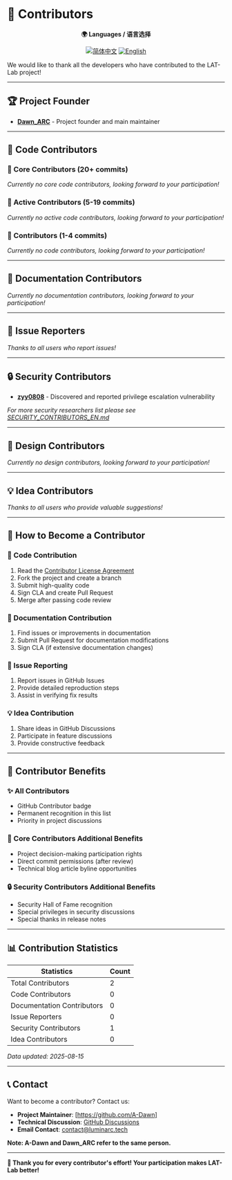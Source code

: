 # 👥 Contributors

<div align="center">

**🌍 Languages / 语言选择**

[![简体中文](https://img.shields.io/badge/Contributors-简体中文-blue.svg)](./CONTRIBUTORS.md) [![English](https://img.shields.io/badge/Contributors-English-red.svg)](./CONTRIBUTORS_EN.md)

</div>

We would like to thank all the developers who have contributed to the LAT-Lab project!

---

## 🏆 Project Founder
- **[Dawn_ARC](https://github.com/A-Dawn)** - Project founder and main maintainer

---

## 🔧 Code Contributors

### 🥇 Core Contributors (20+ commits)
*Currently no core code contributors, looking forward to your participation!*

### 🥈 Active Contributors (5-19 commits)  
*Currently no active code contributors, looking forward to your participation!*

### 🥉 Contributors (1-4 commits)
*Currently no code contributors, looking forward to your participation!*

---

## 📝 Documentation Contributors
*Currently no documentation contributors, looking forward to your participation!*

---

## 🐛 Issue Reporters
*Thanks to all users who report issues!*

---

## 🔒 Security Contributors
- **[zyy0808](https://github.com/zyy0808)** - Discovered and reported privilege escalation vulnerability

*For more security researchers list please see [SECURITY_CONTRIBUTORS_EN.md](./SECURITY_CONTRIBUTORS_EN.md)*

---

## 🎨 Design Contributors  
*Currently no design contributors, looking forward to your participation!*

---

## 💡 Idea Contributors
*Thanks to all users who provide valuable suggestions!*

---

## 🤝 How to Become a Contributor

### 🔧 Code Contribution
1. Read the [Contributor License Agreement](./CONTRIBUTOR_LICENSE_AGREEMENT_EN.md)
2. Fork the project and create a branch
3. Submit high-quality code
4. Sign CLA and create Pull Request
5. Merge after passing code review

### 📝 Documentation Contribution
1. Find issues or improvements in documentation
2. Submit Pull Request for documentation modifications
3. Sign CLA (if extensive documentation changes)

### 🐛 Issue Reporting
1. Report issues in GitHub Issues
2. Provide detailed reproduction steps
3. Assist in verifying fix results

### 💡 Idea Contribution
1. Share ideas in GitHub Discussions
2. Participate in feature discussions
3. Provide constructive feedback

---

## 🏅 Contributor Benefits

### ✨ All Contributors
- GitHub Contributor badge
- Permanent recognition in this list
- Priority in project discussions

### 🥇 Core Contributors Additional Benefits  
- Project decision-making participation rights
- Direct commit permissions (after review)
- Technical blog article byline opportunities

### 🔒 Security Contributors Additional Benefits
- Security Hall of Fame recognition
- Special privileges in security discussions
- Special thanks in release notes

---

## 📊 Contribution Statistics

| Statistics | Count |
|------------|-------|
| Total Contributors | 2 |
| Code Contributors | 0 |
| Documentation Contributors | 0 |
| Issue Reporters | 0 |
| Security Contributors | 1 |
| Idea Contributors | 0 |

*Data updated: 2025-08-15*

---

## 📞 Contact

Want to become a contributor? Contact us:
- **Project Maintainer**: [https://github.com/A-Dawn]
- **Technical Discussion**: [GitHub Discussions](https://github.com/A-Dawn/LAT-Lab/discussions)
- **Email Contact**: contact@luminarc.tech

**Note: A-Dawn and Dawn_ARC refer to the same person.**

---

**🌟 Thank you for every contributor's effort! Your participation makes LAT-Lab better!** 
